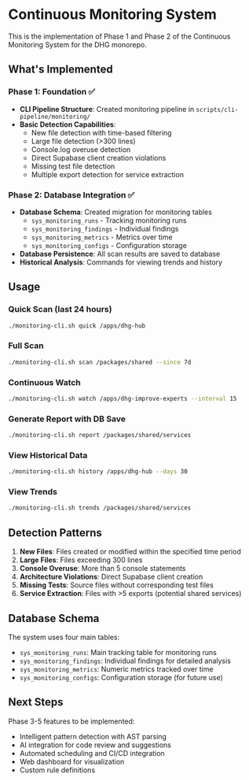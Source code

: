 # Continuous Monitoring System

This is the implementation of Phase 1 and Phase 2 of the Continuous Monitoring System for the DHG monorepo.

## What's Implemented

### Phase 1: Foundation ✅
- **CLI Pipeline Structure**: Created monitoring pipeline in `scripts/cli-pipeline/monitoring/`
- **Basic Detection Capabilities**:
  - New file detection with time-based filtering
  - Large file detection (>300 lines)
  - Console.log overuse detection
  - Direct Supabase client creation violations
  - Missing test file detection
  - Multiple export detection for service extraction

### Phase 2: Database Integration ✅
- **Database Schema**: Created migration for monitoring tables
  - `sys_monitoring_runs` - Tracking monitoring runs
  - `sys_monitoring_findings` - Individual findings
  - `sys_monitoring_metrics` - Metrics over time
  - `sys_monitoring_configs` - Configuration storage
- **Database Persistence**: All scan results are saved to database
- **Historical Analysis**: Commands for viewing trends and history

## Usage

### Quick Scan (last 24 hours)
```bash
./monitoring-cli.sh quick /apps/dhg-hub
```

### Full Scan
```bash
./monitoring-cli.sh scan /packages/shared --since 7d
```

### Continuous Watch
```bash
./monitoring-cli.sh watch /apps/dhg-improve-experts --interval 15
```

### Generate Report with DB Save
```bash
./monitoring-cli.sh report /packages/shared/services
```

### View Historical Data
```bash
./monitoring-cli.sh history /apps/dhg-hub --days 30
```

### View Trends
```bash
./monitoring-cli.sh trends /packages/shared/services
```

## Detection Patterns

1. **New Files**: Files created or modified within the specified time period
2. **Large Files**: Files exceeding 300 lines
3. **Console Overuse**: More than 5 console statements
4. **Architecture Violations**: Direct Supabase client creation
5. **Missing Tests**: Source files without corresponding test files
6. **Service Extraction**: Files with >5 exports (potential shared services)

## Database Schema

The system uses four main tables:
- `sys_monitoring_runs`: Main tracking table for monitoring runs
- `sys_monitoring_findings`: Individual findings for detailed analysis
- `sys_monitoring_metrics`: Numeric metrics tracked over time
- `sys_monitoring_configs`: Configuration storage (for future use)

## Next Steps

Phase 3-5 features to be implemented:
- Intelligent pattern detection with AST parsing
- AI integration for code review and suggestions
- Automated scheduling and CI/CD integration
- Web dashboard for visualization
- Custom rule definitions